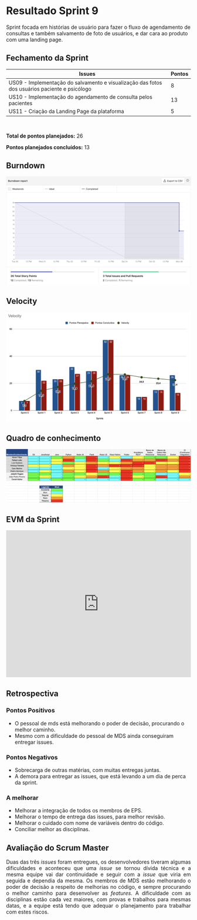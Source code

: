# Resultado Sprint 9

<p style="align-item: justify;">
    Sprint focada em histórias de usuário para fazer o fluxo de agendamento de consultas e também salvamento de foto de usuários, e dar cara ao produto com uma landing page.
</p>

## Fechamento da Sprint

| Issues | Pontos |
| ------ | ------ |
| US09 - Implementação do salvamento e visualização das fotos dos usuários paciente e psicólogo | 8 |
| US10 - Implementação do agendamento de consulta pelos pacientes | 13 |
| US11 - Criação da Landing Page da plataforma | 5 |

</br>

**Total de pontos planejados:** 26
</br>

**Pontos planejados concluídos:** 13
</br>

## Burndown

![Burnout Sprint 9](./img/burndown_sprint09.png)

## Velocity

![Velocity Sprint 9](./img/velocity_sprint09.png)

## Quadro de conhecimento

![Quadro Sprint 9](./img/quadro_conhecimento_sprint_09.png)

## EVM da Sprint

<iframe style="width: 100%; height: 400px;"  seamless frameborder="0" scrolling="no" src="https://docs.google.com/spreadsheets/d/e/2PACX-1vTKacsqu4_Id3fiivyQCnw7btXFrMPZ5HP8UL2cBn4Y-f7acPC6JadEeH8GHFUDzA/pubchart?oid=70119389&amp;format=interactive"></iframe>

## Retrospectiva

### Pontos Positivos

- O pessoal de mds está melhorando o poder de decisão, procurando o melhor caminho.
- Mesmo com a dificuldade do pessoal de MDS ainda conseguiram entregar issues.

### Pontos Negativos

- Sobrecarga de outras matérias, com muitas entregas juntas.
- A demora para entregar as issues, que está levando a um dia de perca da sprint.

### A melhorar

- Melhorar a integração de todos os membros de EPS.
- Melhorar o tempo de entrega das issues, para melhor revisão. 
- Melhorar o cuidado com nome de variáveis dentro do código.
- Conciliar melhor as disciplinas.

## Avaliação do Scrum Master

<p style="text-align: justify;">
    Duas das três <i>issues</i> foram entregues, os desenvolvedores tiveram algumas dificuldades e aconteceu que uma <i>issue</i> se tornou dívida técnica e a mesma equipe vai dar continuidade e seguir com a <i>issue</i> que viria em seguida e dependia da mesma.
    Os membros de MDS estão melhorando o poder de decisão a respeito de melhorias no código, e sempre procurando o melhor caminho para desenvolver as <i>features</i>. A dificuldade com as disciplinas estão cada vez maiores, com provas e trabalhos para mesmas datas, e a equipe está tendo que adequar o planejamento para trabalhar com estes riscos.
</p>
